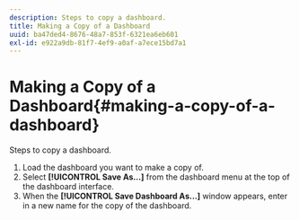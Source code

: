 ```yaml
---
description: Steps to copy a dashboard.
title: Making a Copy of a Dashboard
uuid: ba47ded4-8676-48a7-853f-6321ea6eb601
exl-id: e922a9db-81f7-4ef9-a0af-a7ece15bd7a1
---
```

# Making a Copy of a Dashboard{#making-a-copy-of-a-dashboard}

Steps to copy a dashboard.

1. Load the dashboard you want to make a copy of.
1. Select **[!UICONTROL Save As…]** from the dashboard menu at the top of the dashboard interface.
1. When the **[!UICONTROL Save Dashboard As…]** window appears, enter in a new name for the copy of the dashboard.

